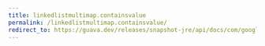 ```yaml
---
title: linkedlistmultimap.containsvalue
permalink: /linkedlistmultimap.containsvalue/
redirect_to: https://guava.dev/releases/snapshot-jre/api/docs/com/google/common/collect/LinkedListMultimap.html#containsValue-java.lang.Object-
---
```

